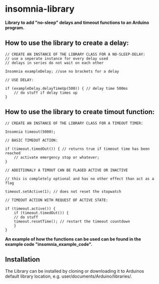 # insomnia-library 

**Library to add "no-sleep" delays and timeout functions to an Arduino program.**

How to use the library to create a delay:
-----------------------------------------
	// CREATE AN INSTANCE OF THE LIBRARY CLASS FOR A NO-SLEEP-DELAY:
	// use a seperate instance for every delay used
	// delays in series do not wait on each other
	
	Insomnia exampleDelay; //use no brackets for a delay
	
	// USE DELAY:
	
	if (exampleDelay.delayTimeUp(500)) { // delay time 500ms
    	// do stuff if delay times up
	}
	
How to use the library to create timout function:
------------------------------------------------
	// CREATE AN INSTANCE OF THE LIBRARY CLASS FOR A TIMEOUT TIMER:
	
	Insomnia timeout(5000);

	// BASIC TIMEOUT ACTION:
	
	if (timeout.timedOut()) { // returns true if timeout time has been reached
        // activate emergency stop or whatever;
	}
  	
	// ADDITIONALY A TIMOUT CAN BE FLAGED ACTIVE OR INACTIVE
	
	// this is completely optional and has no other effect than act as a flag
	
	timeout.setActive(1); // does not reset the stopwatch
  
	// TIMEOUT ACTION WITH REQUEST OF ACTIVE STATE:
	
	if (timeout.active()) {
		if (timeout.timedOut()) { 
		// do stuff
		timeout.resetTime(); // restart the timeout countdown
		}
	}

 **An example of how the functions can be used can be found in the example code "insomnia_example_code".**	

Installation
------------
The Library can be installed by cloning or downloading it to Arduinos default library location, e.g. user/documents/Arduino/libraries/.

